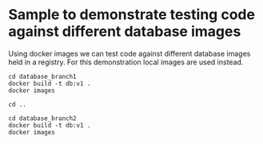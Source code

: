 # Sample to demonstrate testing code against different database images

Using docker images we can test code against different database images held in a registry. For this demonstration local images are used instead.

```
cd database_branch1
docker build -t db:v1 .
docker images
```

`cd ..`

```
cd database_branch2
docker build -t db:v1 .
docker images
```
